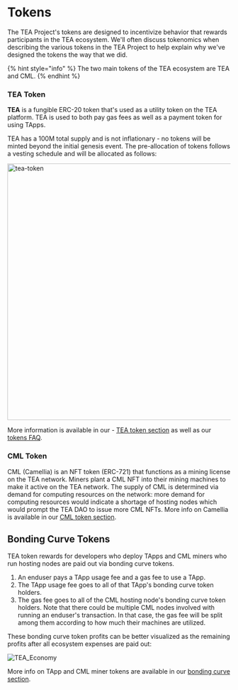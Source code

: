# Tokens

The TEA Project's tokens are designed to incentivize behavior that rewards participants in the TEA ecosystem. We'll often discuss tokenomics when describing the various tokens in the TEA Project to help explain why we've designed the tokens the way that we did.

{% hint style="info" %}
The two main tokens of the TEA ecosystem are TEA and CML.
{% endhint %}

### TEA Token

**TEA** is a fungible ERC-20 token that's used as a utility token on the TEA platform. TEA is used to both pay gas fees as well as a payment token for using TApps.

TEA has a 100M total supply and is not inflationary - no tokens will be minted beyond the initial genesis event. The pre-allocation of tokens follows a vesting schedule and will be allocated as follows:

<img width="578" alt="tea-token" src="https://user-images.githubusercontent.com/86096370/213342482-55b9be9b-2d01-44a2-a141-493d4b40e3a5.png">

More information is available in our - [TEA token section](_token/README.md) as well as our [tokens FAQ](FAQ-Tokens.md).

### CML Token

CML (Camellia) is an NFT token (ERC-721) that functions as a mining license on the TEA network. Miners plant a CML NFT into their mining machines to make it active on the TEA network. The supply of CML is determined via demand for computing resources on the network: more demand for computing resources would indicate a shortage of hosting nodes which would prompt the TEA DAO to issue more CML NFTs. More info on Camellia is available in our [CML token section](cml-tokens/README.md).

## Bonding Curve Tokens

TEA token rewards for developers who deploy TApps and CML miners who run hosting nodes are paid out via bonding curve tokens.

1. An enduser pays a TApp usage fee and a gas fee to use a TApp.
1. The TApp usage fee goes to all of that TApp's bonding curve token holders.
1. The gas fee goes to all of the CML hosting node's bonding curve token holders. Note that there could be multiple CML nodes involved with running an enduser's transaction. In that case, the gas fee will be split among them according to how much their machines are utilized.

These bonding curve token profits can be better visualized as the remaining profits after all ecosystem expenses are paid out:

![TEA_Economy](https://user-images.githubusercontent.com/86096370/213603062-895dc8c3-f478-4d85-8e1e-5fb44832bd79.png)

More info on TApp and CML miner tokens are available in our [bonding curve section](bonding-curve-tokens/README.md).
